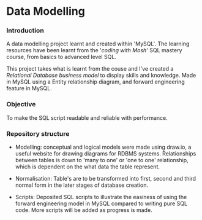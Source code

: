 # Data Modelling 

### Introduction 

A data modelling project learnt and created within 'MySQL'. The learning resources have been learnt from the '*coding with Mosh*' SQL mastery course, from basics to advanced level SQL.

This project takes what is learnt from the couse and I've created a *Relational Database business model* to display skills and knowledge. Made in MySQL using a Entity relationship diagram, and forward engineering feature in MySQL. 

### Objective

To make the SQL script readable and reliable with performance.

### Repository structure

- Modelling: conceptual and logical models were made using draw.io, a useful website for drawing diagrams for RDBMS systems. Relationships between tables is down to 'many to one' or 'one to one' relationship, which is dependent on the what data the table represent.

- Normalisation: Table's are to be transformed into first, second and third normal form in the later stages of database creation.

- Scripts: Deposited SQL scripts to illustrate the easiness of using the forward engineering model in MySQL compared to writing pure SQL code. More scripts will be added as progress is made.
